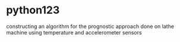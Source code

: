 # python123
constructing an algorithm for the prognostic approach done on lathe machine using temperature and accelerometer sensors
